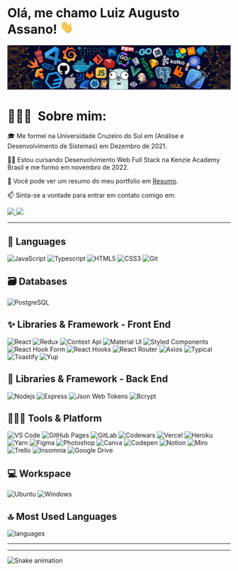 # Olá, me chamo Luiz Augusto Assano! <img src="./src/wave.gif" width="30px" height="30px">

<a href="https://portfolio-zeta-two-64.vercel.app/"><img src="./src/header_.png"></a>

# 👨🏻‍💻 &nbsp;Sobre mim:

🎓 Me formei na Universidade Cruzeiro do Sul em (Análise e Desenvolvimento de Sistemas) em Dezembro de 2021.

✍🏻 Estou cursando Desenvolvimento Web Full Stack na Kenzie Academy Brasil e me formo em novembro de 2022.

📄 Você pode ver um resumo do meu portfolio em [Resumo](https://portfolio-zeta-two-64.vercel.app/).

📫 Sinta-se a vontade para entrar em contato comigo em:

<p align="left">
	<a href="https://www.linkedin.com/in/luiz-augusto-assano/">
		<img src="https://img.shields.io/badge/LinkedIn-0077B5?style=for-the-badge&logo=linkedin&logoColor=white" />
        <a href="luizassano2002@gmail.com">
		<img src="https://img.shields.io/badge/Gmail-D14836?style=for-the-badge&logo=gmail&logoColor=white" />
	</a>
</p>

---

## 🚀 Languages

![JavaScript](https://img.shields.io/badge/JavaScript-323330?style=for-the-badge&logo=javascript&logoColor=F7DF1E)
![Typescript](https://img.shields.io/badge/Typescript-0081CB?style=for-the-badge&logo=typescript&logoColor=white)
![HTML5](https://img.shields.io/badge/HTML5-E34F26?style=for-the-badge&logo=html5&logoColor=white)
![CSS3](https://img.shields.io/badge/CSS3-1572B6?style=for-the-badge&logo=css3&logoColor=white)
![Git](https://img.shields.io/badge/Git-F05032?style=for-the-badge&logo=git&logoColor=white)

## 🗃 Databases

![PostgreSQL](https://img.shields.io/badge/PostgreSQL-black?style=for-the-badge&logo=postgresql&logoColor=white)

## ✨ Libraries & Framework - Front End

![React](https://img.shields.io/badge/React-20232A?style=for-the-badge&logo=react&logoColor=61DAFB)
![Redux](https://img.shields.io/badge/Redux-27338e?style=for-the-badge&logo=redux&logoColor=white)
![Context Api](https://img.shields.io/badge/Context--Api-563D7C?style=for-the-badge&logo=react&logoColor=black)
![Material UI](https://img.shields.io/badge/Material--UI-0081CB?style=for-the-badge&logo=mui&logoColor=white)
![Styled Components](https://img.shields.io/badge/Styled--Components-444?style=for-the-badge&logo=styled-components&logoColor=white)
![React Hook Form](https://img.shields.io/badge/React--Hook--Form-gold?style=for-the-badge&logo=react&logoColor=black)
![React Hooks](https://img.shields.io/badge/React--Hooks-red?style=for-the-badge&logo=react&logoColor=white)
![React Router](https://img.shields.io/badge/React_Router-CA4245?style=for-the-badge&logo=react-router&logoColor=white)
![Axios](https://img.shields.io/badge/Axios-black?style=for-the-badge&logo=react&logoColor=white)
![Typical](https://img.shields.io/badge/Typical-352341?style=for-the-badge&logo=npm&logoColor=black)
![Toastify](https://img.shields.io/badge/Toastify-352341?style=for-the-badge&logo=react&logoColor=white)
![Yup](https://img.shields.io/badge/Yup-purple?style=for-the-badge&logo=npm&logoColor=white)

## 🧱 Libraries & Framework - Back End

![Nodejs](https://img.shields.io/badge/Node.js-339933?style=for-the-badge&logo=nodedotjs&logoColor=white)
![Express](https://img.shields.io/badge/express-000?style=for-the-badge&logo=express&logoColor=white)
![Json Web Tokens](https://img.shields.io/badge/json%20web%20tokens-323330?style=for-the-badge&logo=json-web-tokens&logoColor=pink)
![Bcrypt](https://img.shields.io/badge/Bcrypt-%23323330.svg?style=for-the-badge&logo=nodedotjs&logoColor=%23F7DF1E)

## 🧑🏻‍💻 Tools & Platform

![VS Code](https://img.shields.io/badge/Visual_Studio_Code-0078D4?style=for-the-badge&logo=visual%20studio%20code&logoColor=white)
![GitHub Pages](https://img.shields.io/badge/GitHub_Pages-100000?style=for-the-badge&logo=github&logoColor=white)
![GitLab](https://img.shields.io/badge/GitLab-333333?style=for-the-badge&logo=gitlab&logoColor=white)
![Codewars](https://img.shields.io/badge/Codewars-B1361E?style=for-the-badge&logo=Codewars&logoColor=white)
![Vercel](https://img.shields.io/badge/Vercel-444?style=for-the-badge&logo=vercel&logoColor=white)
![Heroku](https://img.shields.io/badge/Heroku-black?style=for-the-badge&logo=heroku&logoColor=white)
![Yarn](https://img.shields.io/badge/Yarn-purple.svg?&style=for-the-badge&logo=yarn&logoColor=white)
![Figma](https://img.shields.io/badge/Figma-F24E1E?style=for-the-badge&logo=figma&logoColor=white)
![Photoshop](https://img.shields.io/badge/Photoshop-blue?style=for-the-badge&logo=adobe-photoshop&logoColor=white)
![Canva](https://img.shields.io/badge/Canva-5a35ea.svg?&style=for-the-badge&logo=Canva&logoColor=white)
![Codepen](https://img.shields.io/badge/Codepen-green.svg?&style=for-the-badge&logo=codepen&logoColor=white)
![Notion](https://img.shields.io/badge/Notion-black.svg?&style=for-the-badge&logo=notion&logoColor=white)
![Miro](https://img.shields.io/badge/Miro-blue.svg?&style=for-the-badge&logo=miro&logoColor=white)
![Trello](https://img.shields.io/badge/Trello-red.svg?&style=for-the-badge&logo=trello&logoColor=white)
![Insomnia](https://img.shields.io/badge/Insomnia-560e7c.svg?&style=for-the-badge&logo=insomnia&logoColor=white)
![Google Drive](https://img.shields.io/badge/Google%20Drive-4285F4?style=for-the-badge&logo=googledrive&logoColor=white)

## 💻 Workspace

![Ubuntu](https://img.shields.io/badge/Ubuntu-E95420?style=for-the-badge&logo=ubuntu&logoColor=white)
![Windows](https://img.shields.io/badge/Windows-0078D6?style=for-the-badge&logo=windows&logoColor=white)


## 🔝 Most Used Languages

  <img alt="languages" src="https://github-readme-stats.vercel.app/api/top-langs/?username=maiceljunior&layout=compact&hide_border=true&theme=great-gatsby" />

---


---

</div>

![Snake animation](https://github.com/maiceljunior/maiceljunior/blob/output/github-contribution-grid-snake.svg)
